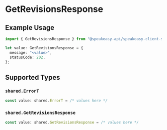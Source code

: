 # GetRevisionsResponse

## Example Usage

```typescript
import { GetRevisionsResponse } from "@speakeasy-api/speakeasy-client-sdk-typescript/sdk/models/operations";

let value: GetRevisionsResponse = {
  message: "<value>",
  statusCode: 202,
};
```

## Supported Types

### `shared.ErrorT`

```typescript
const value: shared.ErrorT = /* values here */
```

### `shared.GetRevisionsResponse`

```typescript
const value: shared.GetRevisionsResponse = /* values here */
```

